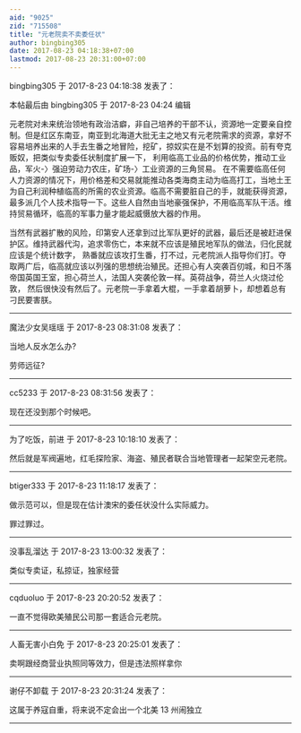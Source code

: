 ```yaml
---
aid: "9025"
zid: "715508"
title: "元老院卖不卖委任状"
author: bingbing305
date: 2017-08-23 04:18:38+07:00
lastmod: 2017-08-23 20:31:00+07:00
---
```


bingbing305 于 2017-8-23 04:18:38 发表了：

本帖最后由 bingbing305 于 2017-8-23 04:24 编辑

元老院对未来统治领地有政治洁癖，非自己培养的干部不认，资源地一定要亲自控制。但是红区东南亚，南亚到北海道大批无主之地又有元老院需求的资源，拿好不容易培养出来的人手去生番之地冒险，挖矿，掠奴实在是不划算的投资。前有夸克贩奴，把类似专卖委任状制度扩展一下， 利用临高工业品的价格优势，推动工业品，军火-〉强迫劳动力农庄，矿场-〉工业资源的三角贸易。 在不需要临高任何人力资源的情况下，用价格差和交易就能推动各类海商主动为临高打工，当地土王为自己利润种植临高的所需的农业资源。临高不需要脏自己的手，就能获得资源， 最多派几个人技术指导一下。这些人自然由当地豪强保护，不用临高军队干活。维持贸易循环，临高的军事力量才能起威慑放大器的作用。

当然有武器扩散的风险，印第安人还拿到过比军队更好的武器，最后还是被赶进保护区。维持武器代沟，追求零伤亡，本来就不应该是殖民地军队的做法，归化民就应该是个统计数字， 熟番就应该攻打生番，打不过，元老院派人指导你们打。夺取两广后，临高就应该以列强的思想统治殖民。还担心有人突袭百仞城，和日不落帝国英国王室，担心荷兰人，法国人突袭伦敦一样。英荷战争，荷兰人火烧过伦敦， 然后很快没有然后了。元老院一手拿着大棍，一手拿着胡萝卜，却想着总有刁民要害朕。

---

魔法少女吴瑶瑶 于 2017-8-23 08:31:08 发表了：

当地人反水怎么办?

劳师远征?

---

cc5233 于 2017-8-23 08:31:56 发表了：

现在还没到那个时候吧。

---

为了吃饭，前进 于 2017-8-23 10:18:10 发表了：

然后就是军阀遍地，红毛探险家、海盗、殖民者联合当地管理者一起架空元老院。

---

btiger333 于 2017-8-23 11:18:17 发表了：

做示范可以，但是现在估计澳宋的委任状没什么实际威力。

罪过罪过。

---

没事乱溜达 于 2017-8-23 13:00:32 发表了：

类似专卖证，私掠证，独家经营

---

cqduoluo 于 2017-8-23 20:20:52 发表了：

一直不觉得欧美殖民公司那一套适合元老院。

---

人畜无害小白免 于 2017-8-23 20:25:01 发表了：

卖啊跟经商营业执照同等效力，但是违法照样拿你

---

谢仔不卸载 于 2017-8-23 20:31:24 发表了：

这属于养寇自重，将来说不定会出一个北美 13 州闹独立

---

